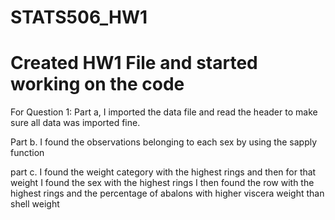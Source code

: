 # STATS506_HW1

# Created HW1 File and started working on the code

For Question 1: Part a, I imported the data file and read the header to make sure all data was imported fine.

Part b. I found the observations belonging to each sex by using the sapply function

part c. I found the weight category with the highest rings and then for that weight
I found the sex with the highest rings
I then found the row with the highest rings and the percentage of abalons with higher viscera weight than
shell weight

